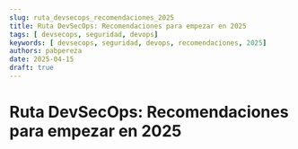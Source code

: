 ```yaml
---
slug: ruta_devsecops_recomendaciones_2025 
title: Ruta DevSecOps: Recomendaciones para empezar en 2025 
tags: [ devsecops, seguridad, devops]
keywords: [ devsecops, seguridad, devops, recomendaciones, 2025]
authors: pabpereza
date: 2025-04-15
draft: true
---
```


# Ruta DevSecOps: Recomendaciones para empezar en 2025

